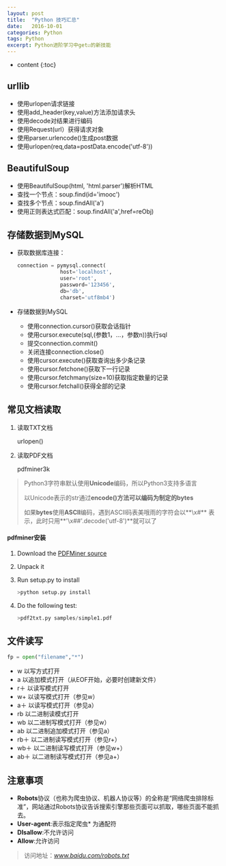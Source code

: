 ```yaml
---
layout: post
title:  "Python 技巧汇总"
date:   2016-10-01 
categories: Python
tags: Python
excerpt: Python进阶学习中get☑️的新技能
---
```

* content
{:toc}




## urllib

* 使用urlopen请求链接
* 使用add_header(key,value)方法添加请求头
* 使用decode对结果进行编码
* 使用Request(url）获得请求对象
* 使用parser.urlencode()生成post数据
* 使用urlopen(req,data=postData.encode('utf-8'))



## BeautifulSoup

* 使用BeautifulSoup(html, 'html.parser')解析HTML
* 查找一个节点：soup.find(id='imooc')
* 查找多个节点：soup.findAll('a')
* 使用正则表达式匹配：soup.findAll('a',href=reObj)



## 存储数据到MySQL

* 获取数据库连接：

  ```python
  connection = pymysql.connect(
  				host='localhost',
  				user='root',
  				password='123456',
  				db='db',
  				charset='utf8mb4')
  ```

* 存储数据到MySQL

  * 使用connection.cursor()获取会话指针
  * 使用cursor.execute(sql,(参数1，…，参数n))执行sql
  * 提交connection.commit()
  * 关闭连接connection.close()
  * 使用cursor.execute()获取查询出多少条记录
  * 使用cursor.fetchone()获取下一行记录
  * 使用cursor.fetchmany(size=10)获取指定数量的记录
  * 使用cursor.fetchall()获得全部的记录







## 常见文档读取

1. 读取TXT文档

   urlopen()

2. 读取PDF文档

   pdfminer3k

> Python3字符串默认使用**Unicode**编码，所以Python3支持多语言
>
> 以Unicode表示的str通过**encode()**方法可以编码为制定的**bytes**
>
> 如果**bytes**使用**ASCII**编码，遇到ASCII码表美哦雨的字符会以**\x#** 表示，此时只用**'\x##'.decode('utf-8')**就可以了



#### pdfminer安装

1. Download the [PDFMiner source](https://github.com/euske/pdfminer/) 

2. Unpack it 

3. Run setup.py to install 

   ```python
   >python setup.py install
   ```

4. Do the following test:

   ```python
   >pdf2txt.py samples/simple1.pdf
   ```



## 文件读写

```python
fp = open("filename","*")
```

* w	以写方式打开
* a      以追加模式打开（从EOF开始，必要时创建新文件）
* r＋   以读写模式打开
* w+   以读写模式打开（参见w）
* a＋  以读写模式打开（参见a）
* rb     以二进制读模式打开
* wb    以二进制写模式打开（参见w）
* ab     以二进制追加模式打开（参见a）
* rb＋  以二进制读写模式打开（参见r+）
* wb＋ 以二进制读写模式打开（参见w+）
* ab＋  以二进制读写模式打开（参见a+）



## 注意事项

* **Robots**协议（也称为爬虫协议、机器人协议等）的全称是“网络爬虫排除标准”，网站通过Robots协议告诉搜索引擎那些页面可以抓取，哪些页面不能抓去。
* **User-agent**:表示指定爬虫* 为通配符
* **DIsallow**:不允许访问
* **Allow**:允许访问

> 访问地址：*www.baidu.com/robots.txt* 

